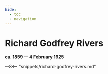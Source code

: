 ```yaml
---
hide:
  - toc
  - navigation 
---
```


# Richard Godfrey Rivers

**ca. 1859 — 4 February 1925**

--8<-- "snippets/richard-godfrey-rivers.md"

